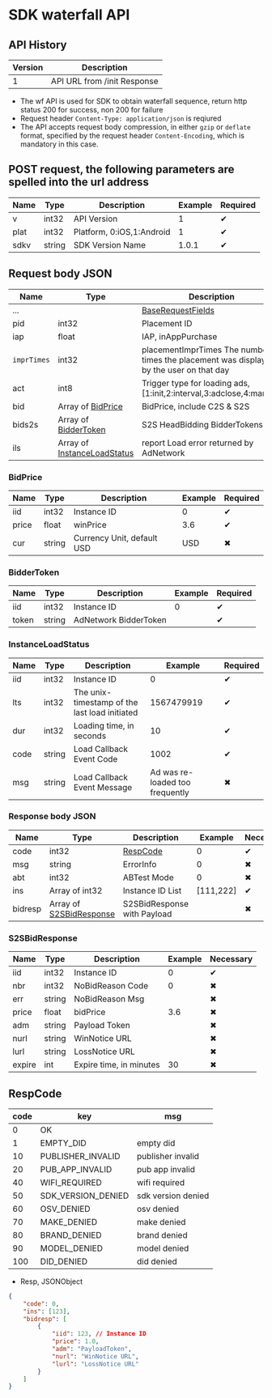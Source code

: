 # SDK waterfall API

## API History

|Version|Description|
|------|------|
| 1 | API URL from /init Response |

* The wf API is used for SDK to obtain waterfall sequence, return http status 200 for success, non 200 for failure
* Request header `Content-Type: application/json` is reqiured
* The API accepts request body compression, in either `gzip` or `deflate` format, specified by the request header `Content-Encoding`, which is mandatory in this case.

## POST request, the following parameters are spelled into the url address

| Name|Type|Description|Example|Required|
| --- | ---| --- | --- |---|
| v | int32 | API Version|1| ✔︎|
| plat | int32 | Platform, 0:iOS,1:Android|1| ✔︎|
| sdkv | string | SDK Version Name |1.0.1| ✔︎|

## Request body JSON

| Name|Type|Description|Example|Required|
| --- | ---| --- | --- | --- |
|...||[BaseRequestFields](SDK_COMMON.md#baserequestfields)||✔︎|
| pid | int32 | Placement ID | 2345|✔︎|
| iap | float | IAP, inAppPurchase |1|✖︎|
| `imprTimes` | int32 | placementImprTimes The number of times the placement was displayed by the user on that day|5|✖︎|
| act | int8 | Trigger type for loading ads, [1:init,2:interval,3:adclose,4:manual] |3|✔︎|
| bid | Array of [BidPrice](#bidprice) | BidPrice, include C2S & S2S ||✖︎|
| bids2s | Array of [BidderToken](#biddertoken) | S2S HeadBidding BidderTokens ||✖︎|
| ils | Array of [InstanceLoadStatus](#instanceloadstatus) | report Load error returned by AdNetwork||✖︎|

### BidPrice

| Name|Type|Description|Example|Required|
| --- | ---| --- | --- | --- |
| iid | int32 | Instance ID | 0 |✔︎|
| price | float | winPrice | 3.6 | ✔︎ |
| cur | string | Currency Unit, default USD | USD |✖︎|

### BidderToken

| Name|Type|Description|Example|Required|
| --- | ---| --- | --- | --- |
| iid | int32 | Instance ID | 0 |✔︎|
| token | string | AdNetwork BidderToken | | ✔︎ |

### InstanceLoadStatus

| Name|Type|Description|Example|Required|
| --- | ---| --- | --- | --- |
| iid | int32 | Instance ID | 0 |✔︎|
| lts | int32 | The unix-timestamp of the last load initiated | 1567479919 |✔︎|
| dur | int32 | Loading time, in seconds | 10 |✔︎|
| code | string | Load Callback Event Code |1002 |✔︎ |
| msg | string | Load Callback Event Message | Ad was re-loaded too frequently| ✖︎ |

### Response body JSON

| Name | Type | Description | Example | Necessary |
| --- | ---| --- | --- | --- |
| code | int32 | [RespCode](#respcode)| 0 |✔︎|
| msg | string | ErrorInfo| 0 |✖︎|
| abt | int32 | ABTest Mode | 0 |✖︎|
| ins | Array of int32 | Instance ID List | [111,222] | ✔︎ |
| bidresp | Array of [S2SBidResponse](#s2sbidresponse) | S2SBidResponse with Payload | | ✖︎ |

### S2SBidResponse

| Name | Type | Description | Example | Necessary |
| --- | ---| --- | --- | --- |
| iid | int32 | Instance ID | 0 |✔︎|
| nbr | int32 | NoBidReason Code | 0 | ✖︎ |
| err | string | NoBidReason Msg | | ✖︎ |
| price | float | bidPrice | 3.6 | ✖︎ |
| adm | string | Payload Token | | ✖︎ |
| nurl | string | WinNotice URL | | ✖︎ |
| lurl | string | LossNotice URL | | ✖︎ |
| expire | int | Expire time, in minutes | 30 | ✖︎ |

## RespCode

| code | key | msg |
|---|---|---|
| 0 | OK |  |
| 1 | EMPTY_DID | empty did |
| 10 | PUBLISHER_INVALID | publisher invalid |
| 20 | PUB_APP_INVALID | pub app invalid |
| 40 | WIFI_REQUIRED | wifi required |
| 50 | SDK_VERSION_DENIED | sdk version denied |
| 60 | OSV_DENIED | osv denied |
| 70 | MAKE_DENIED | make denied |
| 80 | BRAND_DENIED | brand denied |
| 90 | MODEL_DENIED | model denied |
| 100 | DID_DENIED | did denied |

* Resp, JSONObject

```json
{
    "code": 0,
    "ins": [123],
    "bidresp": [
        {
            "iid": 123, // Instance ID
            "price": 1.0,
            "adm": "PayloadToken",
            "nurl": "WinNotice URL",
            "lurl": "LossNotice URL"
        }
    ]
}
```
